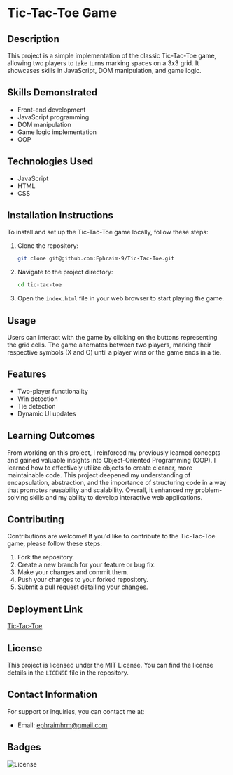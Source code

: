 # Tic-Tac-Toe Game

## Description
This project is a simple implementation of the classic Tic-Tac-Toe game, allowing two players to take turns marking spaces on a 3x3 grid. It showcases skills in JavaScript, DOM manipulation, and game logic.

## Skills Demonstrated
- Front-end development
- JavaScript programming
- DOM manipulation
- Game logic implementation
- OOP

## Technologies Used
- JavaScript
- HTML
- CSS

## Installation Instructions
To install and set up the Tic-Tac-Toe game locally, follow these steps:
1. Clone the repository:
   ```bash
   git clone git@github.com:Ephraim-9/Tic-Tac-Toe.git
   ```
2. Navigate to the project directory:
   ```bash
   cd tic-tac-toe
   ```
3. Open the `index.html` file in your web browser to start playing the game.

## Usage
Users can interact with the game by clicking on the buttons representing the grid cells. The game alternates between two players, marking their respective symbols (X and O) until a player wins or the game ends in a tie.

## Features
- Two-player functionality
- Win detection
- Tie detection
- Dynamic UI updates

## Learning Outcomes
From working on this project, I reinforced my previously learned concepts and gained valuable insights into Object-Oriented Programming (OOP). I learned how to effectively utilize objects to create cleaner, more maintainable code. This project deepened my understanding of encapsulation, abstraction, and the importance of structuring code in a way that promotes reusability and scalability. Overall, it enhanced my problem-solving skills and my ability to develop interactive web applications.

## Contributing
Contributions are welcome! If you'd like to contribute to the Tic-Tac-Toe game, please follow these steps:
1. Fork the repository.
2. Create a new branch for your feature or bug fix.
3. Make your changes and commit them.
4. Push your changes to your forked repository.
5. Submit a pull request detailing your changes.

## Deployment Link

[Tic-Tac-Toe](https://ephraim-9.github.io/Tic-Tac-Toe/)

## License
This project is licensed under the MIT License. You can find the license details in the `LICENSE` file in the repository.

## Contact Information
For support or inquiries, you can contact me at:
- Email: ephraimhrm@gmail.com

## Badges
![License](https://img.shields.io/badge/license-MIT-blue.svg)

